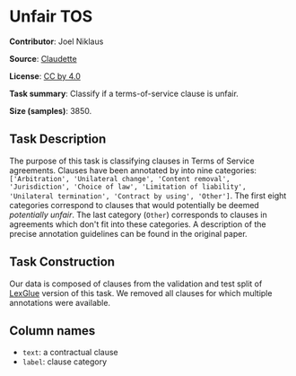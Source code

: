 # Unfair TOS

**Contributor**: Joel Niklaus

**Source**: [Claudette](https://arxiv.org/abs/1805.01217)

**License**: [CC by 4.0](https://creativecommons.org/licenses/by/4.0/)

**Task summary**: Classify if a terms-of-service clause is unfair.

**Size (samples)**: 3850.

## Task Description

The purpose of this task is classifying clauses in Terms of Service agreements. Clauses have been annotated by into nine categories: `['Arbitration', 'Unilateral change', 'Content removal', 'Jurisdiction', 'Choice of law', 'Limitation of liability', 'Unilateral termination', 'Contract by using', 'Other']`. The first eight categories correspond to clauses that would potentially be deemed *potentially unfair*. The last category (`Other`) corresponds to clauses in agreements which don't fit into these categories. A description of the precise annotation guidelines can be found in the original paper.

## Task Construction

Our data is composed of clauses from the validation and test split of [LexGlue](https://arxiv.org/abs/2110.00976) version of this task. We removed all clauses for which multiple annotations were available.

## Column names

- `text`: a contractual clause
- `label`: clause category